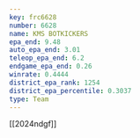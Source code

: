```yaml
---
key: frc6628
number: 6628
name: KMS BOTKICKERS
epa_end: 9.48
auto_epa_end: 3.01
teleop_epa_end: 6.2
endgame_epa_end: 0.26
winrate: 0.4444
district_epa_rank: 1254
district_epa_percentile: 0.3037
type: Team
---
```

[[2024ndgf]]
